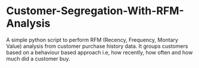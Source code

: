 # Customer-Segregation-With-RFM-Analysis

A simple python script to perform RFM (Recency, Frequency, Montary Value) analysis from customer purchase history data. It groups customers based on a behaviour based approach i.e, how recently, how often and how much did a customer buy. 
